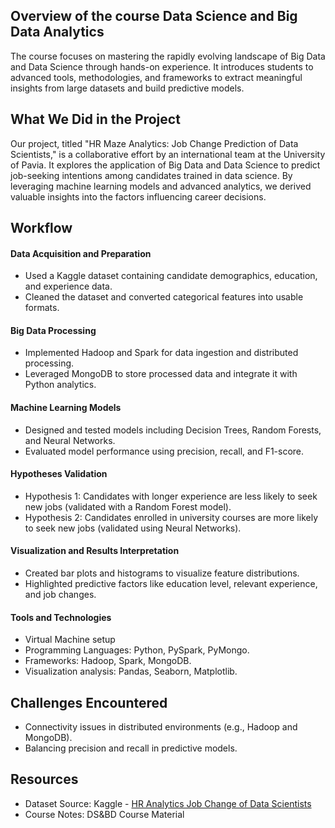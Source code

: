 ## Overview of the course Data Science and Big Data Analytics
The course focuses on mastering the rapidly evolving landscape of Big Data and Data Science through hands-on experience. It introduces students to advanced tools, methodologies, and frameworks to extract meaningful insights from large datasets and build predictive models.

## What We Did in the Project
Our project, titled "HR Maze Analytics: Job Change Prediction of Data Scientists," is a collaborative effort by an international team at the University of Pavia. It explores the application of Big Data and Data Science to predict job-seeking intentions among candidates trained in data science. By leveraging machine learning models and advanced analytics, we derived valuable insights into the factors influencing career decisions.

## Workflow
#### Data Acquisition and Preparation
- Used a Kaggle dataset containing candidate demographics, education, and experience data.
- Cleaned the dataset and converted categorical features into usable formats.

#### Big Data Processing
- Implemented Hadoop and Spark for data ingestion and distributed processing.
- Leveraged MongoDB to store processed data and integrate it with Python analytics.
  
#### Machine Learning Models
- Designed and tested models including Decision Trees, Random Forests, and Neural Networks.
- Evaluated model performance using precision, recall, and F1-score.

#### Hypotheses Validation
- Hypothesis 1: Candidates with longer experience are less likely to seek new jobs (validated with a Random Forest model).
- Hypothesis 2: Candidates enrolled in university courses are more likely to seek new jobs (validated using Neural Networks).

#### Visualization and Results Interpretation
- Created bar plots and histograms to visualize feature distributions.
- Highlighted predictive factors like education level, relevant experience, and job changes.

#### Tools and Technologies
- Virtual Machine setup 
- Programming Languages: Python, PySpark, PyMongo.
- Frameworks: Hadoop, Spark, MongoDB.
- Visualization analysis: Pandas, Seaborn, Matplotlib.

## Challenges Encountered
- Connectivity issues in distributed environments (e.g., Hadoop and MongoDB).
- Balancing precision and recall in predictive models.


## Resources
- Dataset Source: Kaggle - [HR Analytics Job Change of Data Scientists](https://www.kaggle.com/datasets/arashnic/hr-analytics-job-change-of-data-scientists?resource=download)
- Course Notes: DS&BD Course Material
